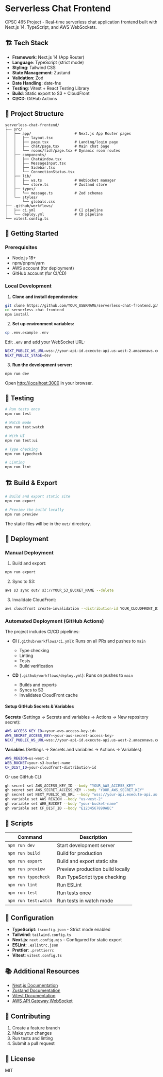 # Serverless Chat Frontend

CPSC 465 Project - Real-time serverless chat application frontend built with Next.js 14, TypeScript, and AWS WebSockets.

## 🏗️ Tech Stack

- **Framework**: Next.js 14 (App Router)
- **Language**: TypeScript (strict mode)
- **Styling**: Tailwind CSS
- **State Management**: Zustand
- **Validation**: Zod
- **Date Handling**: date-fns
- **Testing**: Vitest + React Testing Library
- **Build**: Static export to S3 + CloudFront
- **CI/CD**: GitHub Actions

## 📁 Project Structure

```
serverless-chat-frontend/
├── src/
│   ├── app/                    # Next.js App Router pages
│   │   ├── layout.tsx
│   │   ├── page.tsx            # Landing/login page
│   │   ├── chat/page.tsx       # Main chat page
│   │   └── rooms/[id]/page.tsx # Dynamic room routes
│   ├── components/
│   │   ├── ChatWindow.tsx
│   │   ├── MessageInput.tsx
│   │   ├── Sidebar.tsx
│   │   └── ConnectionStatus.tsx
│   ├── lib/
│   │   ├── ws.ts               # WebSocket manager
│   │   └── store.ts            # Zustand store
│   ├── types/
│   │   └── message.ts          # Zod schemas
│   └── styles/
│       └── globals.css
├── .github/workflows/
│   ├── ci.yml                  # CI pipeline
│   └── deploy.yml              # CD pipeline
└── vitest.config.ts
```

## 🚀 Getting Started

### Prerequisites

- Node.js 18+
- npm/pnpm/yarn
- AWS account (for deployment)
- GitHub account (for CI/CD)

### Local Development

1. **Clone and install dependencies:**

```bash
git clone https://github.com/YOUR_USERNAME/serverless-chat-frontend.git
cd serverless-chat-frontend
npm install
```

2. **Set up environment variables:**

```bash
cp .env.example .env
```

Edit `.env` and add your WebSocket URL:

```bash
NEXT_PUBLIC_WS_URL=wss://your-api-id.execute-api.us-west-2.amazonaws.com/prod
NEXT_PUBLIC_STAGE=dev
```

3. **Run the development server:**

```bash
npm run dev
```

Open [http://localhost:3000](http://localhost:3000) in your browser.

## 🧪 Testing

```bash
# Run tests once
npm run test

# Watch mode
npm run test:watch

# With UI
npm run test:ui

# Type checking
npm run typecheck

# Linting
npm run lint
```

## 🏗️ Build & Export

```bash
# Build and export static site
npm run export

# Preview the build locally
npm run preview
```

The static files will be in the `out/` directory.

## 🚢 Deployment

### Manual Deployment

1. Build and export:

```bash
npm run export
```

2. Sync to S3:

```bash
aws s3 sync out/ s3://YOUR_S3_BUCKET_NAME --delete
```

3. Invalidate CloudFront:

```bash
aws cloudfront create-invalidation --distribution-id YOUR_CLOUDFRONT_DIST_ID --paths "/*"
```

### Automated Deployment (GitHub Actions)

The project includes CI/CD pipelines:

- **CI** (`.github/workflows/ci.yml`): Runs on all PRs and pushes to `main`
  - Type checking
  - Linting
  - Tests
  - Build verification

- **CD** (`.github/workflows/deploy.yml`): Runs on pushes to `main`
  - Builds and exports
  - Syncs to S3
  - Invalidates CloudFront cache

#### Setup GitHub Secrets & Variables

**Secrets** (Settings → Secrets and variables → Actions → New repository secret):

```bash
AWS_ACCESS_KEY_ID=<your-aws-access-key-id>
AWS_SECRET_ACCESS_KEY=<your-aws-secret-access-key>
NEXT_PUBLIC_WS_URL=wss://your-api-id.execute-api.us-west-2.amazonaws.com/prod
```

**Variables** (Settings → Secrets and variables → Actions → Variables):

```bash
AWS_REGION=us-west-2
WEB_BUCKET=your-s3-bucket-name
CF_DIST_ID=your-cloudfront-distribution-id
```

Or use GitHub CLI:

```bash
gh secret set AWS_ACCESS_KEY_ID --body "YOUR_AWS_ACCESS_KEY"
gh secret set AWS_SECRET_ACCESS_KEY --body "YOUR_AWS_SECRET_KEY"
gh secret set NEXT_PUBLIC_WS_URL --body "wss://your-api.execute-api.us-west-2.amazonaws.com/prod"
gh variable set AWS_REGION --body "us-west-2"
gh variable set WEB_BUCKET --body "your-bucket-name"
gh variable set CF_DIST_ID --body "E1234567890ABC"
```

## 📝 Scripts

| Command              | Description                      |
| -------------------- | -------------------------------- |
| `npm run dev`        | Start development server         |
| `npm run build`      | Build for production             |
| `npm run export`     | Build and export static site     |
| `npm run preview`    | Preview production build locally |
| `npm run typecheck`  | Run TypeScript type checking     |
| `npm run lint`       | Run ESLint                       |
| `npm run test`       | Run tests once                   |
| `npm run test:watch` | Run tests in watch mode          |

## 🔧 Configuration

- **TypeScript**: `tsconfig.json` - Strict mode enabled
- **Tailwind**: `tailwind.config.ts`
- **Next.js**: `next.config.mjs` - Configured for static export
- **ESLint**: `.eslintrc.json`
- **Prettier**: `.prettierrc`
- **Vitest**: `vitest.config.ts`

## 📚 Additional Resources

- [Next.js Documentation](https://nextjs.org/docs)
- [Zustand Documentation](https://github.com/pmndrs/zustand)
- [Vitest Documentation](https://vitest.dev/)
- [AWS API Gateway WebSocket](https://docs.aws.amazon.com/apigateway/latest/developerguide/apigateway-websocket-api.html)

## 🤝 Contributing

1. Create a feature branch
2. Make your changes
3. Run tests and linting
4. Submit a pull request

## 📄 License

MIT
